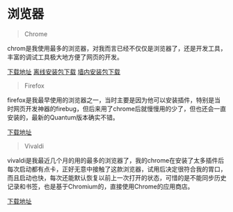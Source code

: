 # 浏览器
> Chrome

chrom是我使用最多的浏览器，对我而言已经不仅仅是浏览器了，还是开发工具，丰富的调试工具极大地方便了网页的开发。

[下载地址](https://www.google.com/chrome/)  [离线安装包下载](https://www.google.com/intl/en/chrome/thank-you.html?standalone=1&statcb=1&installdataindex=defaultbrowser) [墙内安装包下载](https://api.shuax.com/tools/getchrome)
> Firefox

firefox是我最早使用的浏览器之一，当时主要是因为他可以安装插件，特别是当时网页开发神器的firebug，但后来用了chrome后就慢慢用的少了，但也还会一直安装的，最新的Quantum版本确实不错。

[下载地址](https://www.mozilla.org/en-US/firefox/)
> Vivaldi

vivaldi是我最近几个月的用的最多的浏览器了，我的chrome在安装了太多插件后每次启动都有点卡，正好无意中接触了这款浏览器，试用后决定很符合我的胃口，而且启动也快，每次还能默认恢复以前上一次打开的状态，可惜的是不能同步历史记录和书签，也是基于Chromium的，直接使用Chrome的应用商店。

[下载地址](https://vivaldi.com/zh-hans/download/)